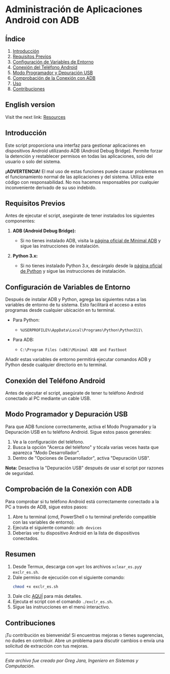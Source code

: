 # Administración de Aplicaciones Android con ADB

## Índice

1. [Introducción](#introducción)
2. [Requisitos Previos](#requisitos-previos)
3. [Configuración de Variables de Entorno](#configuración-de-variables-de-entorno)
4. [Conexión del Teléfono Android](#conexión-del-teléfono-android)
5. [Modo Programador y Depuración USB](#modo-programador-y-depuración-usb)
6. [Comprobación de la Conexión con ADB](#comprobación-de-la-conexión-con-adb)
7. [Uso](#uso)
8. [Contribuciones](#contribuciones)

## English version 

Visit the next link: [Resources](https://github.com/greg4rn/XClear)

## Introducción

Este script proporciona una interfaz para gestionar aplicaciones en dispositivos Android utilizando ADB (Android Debug Bridge). Permite forzar la detención y restablecer permisos en todas las aplicaciones, solo del usuario o solo del sistema.

**¡ADVERTENCIA!**
El mal uso de estas funciones puede causar problemas en el funcionamiento normal de las aplicaciones y del sistema. Utiliza este código con responsabilidad. No nos hacemos responsables por cualquier inconveniente derivado de su uso indebido.

## Requisitos Previos

Antes de ejecutar el script, asegúrate de tener instalados los siguientes componentes:

1. **ADB (Android Debug Bridge):**
   - Si no tienes instalado ADB, visita la [página oficial de Minimal ADB](https://androidmtk.com/download-minimal-adb-fastboot-tool) y sigue las instrucciones de instalación.

2. **Python 3.x:**
   - Si no tienes instalado Python 3.x, descárgalo desde la [página oficial de Python](https://www.python.org/downloads/) y sigue las instrucciones de instalación.

## Configuración de Variables de Entorno

Después de instalar ADB y Python, agrega las siguientes rutas a las variables de entorno de tu sistema. Esto facilitará el acceso a estos programas desde cualquier ubicación en tu terminal.

- Para Python:
  - `%USERPROFILE%\AppData\Local\Programs\Python\Python311\`

- Para ADB:
  - `C:\Program Files (x86)\Minimal ADB and Fastboot`

Añadir estas variables de entorno permitirá ejecutar comandos ADB y Python desde cualquier directorio en tu terminal.

## Conexión del Teléfono Android

Antes de ejecutar el script, asegúrate de tener tu teléfono Android conectado al PC mediante un cable USB.

## Modo Programador y Depuración USB

Para que ADB funcione correctamente, activa el Modo Programador y la Depuración USB en tu teléfono Android. Sigue estos pasos generales:

1. Ve a la configuración del teléfono.
2. Busca la opción "Acerca del teléfono" y tócala varias veces hasta que aparezca "Modo Desarrollador".
3. Dentro de "Opciones de Desarrollador", activa "Depuración USB".

**Nota:** Desactiva la "Depuración USB" después de usar el script por razones de seguridad.

## Comprobación de la Conexión con ADB

Para comprobar si tu teléfono Android está correctamente conectado a la PC a través de ADB, sigue estos pasos:

1. Abre tu terminal (cmd, PowerShell o tu terminal preferido compatible con las variables de entorno).
2. Ejecuta el siguiente comando: `adb devices`
3. Deberías ver tu dispositivo Android en la lista de dispositivos conectados.

## Resumen

1. Desde Termux, descarga con `wget` los archivos `xclear_es.py`y `exclr_es.sh`.
2. Dale permiso de ejecución con el siguiente comando:
   ```bash
   chmod +x exclr_es.sh
   ```
3. Dale clic [AQUÍ](https://github.com/greg4rn/resources/blob/main/Espa%C3%B1ol/Instrucciones.md) para más detalles.
4. Ejecuta el script con el comando `./exclr_es.sh`.
5. Sigue las instrucciones en el menú interactivo.

## Contribuciones

¡Tu contribución es bienvenida! Si encuentras mejoras o tienes sugerencias, no dudes en contribuir. Abre un problema para discutir cambios o envía una solicitud de extracción con tus mejoras.

---

*Este archivo fue creado por Greg Jara, Ingeniero en Sistemas y Computación.*
